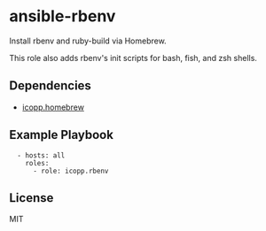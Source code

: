 # ansible-rbenv

Install rbenv and ruby-build via Homebrew.

This role also adds rbenv's init scripts for bash, fish, and zsh shells.

## Dependencies

* [icopp.homebrew](https://github.com/icopp/ansible-homebrew)

## Example Playbook

```
  - hosts: all
    roles:
      - role: icopp.rbenv
```

## License

MIT
